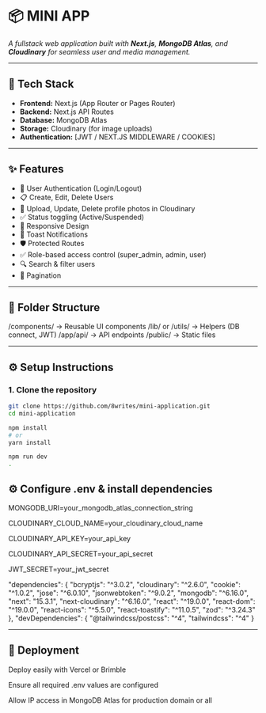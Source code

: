 # 📦 MINI APP

_A fullstack web application built with **Next.js**, **MongoDB Atlas**, and **Cloudinary** for seamless user and media management._

---

## 🚀 Tech Stack

- **Frontend:** Next.js (App Router or Pages Router)
- **Backend:** Next.js API Routes
- **Database:** MongoDB Atlas
- **Storage:** Cloudinary (for image uploads)
- **Authentication:** [JWT / NEXT.JS MIDDLEWARE / COOKIES]

---

## ✨ Features

- 🔐 User Authentication (Login/Logout)
- 📋 Create, Edit, Delete Users
- 📸 Upload, Update, Delete profile photos in Cloudinary
- ✅ Status toggling (Active/Suspended)
- 📱 Responsive Design
- 🔔 Toast Notifications
- 🛡️ Protected Routes
- ✅ Role-based access control (super_admin, admin, user)
- 🔍 Search & filter users
- 📄 Pagination


---

## 📁 Folder Structure

/components/ → Reusable UI components
/lib/ or /utils/ → Helpers (DB connect, JWT)
/app/api/ → API endpoints
/public/ → Static files


---

## ⚙️ Setup Instructions

### 1. Clone the repository

```bash
git clone https://github.com/8writes/mini-application.git
cd mini-application

npm install
# or
yarn install

npm run dev
.
```

## ⚙️ Configure .env & install dependencies

MONGODB_URI=your_mongodb_atlas_connection_string

CLOUDINARY_CLOUD_NAME=your_cloudinary_cloud_name

CLOUDINARY_API_KEY=your_api_key

CLOUDINARY_API_SECRET=your_api_secret

JWT_SECRET=your_jwt_secret

  "dependencies": {
    "bcryptjs": "^3.0.2",
    "cloudinary": "^2.6.0",
    "cookie": "^1.0.2",
    "jose": "^6.0.10",
    "jsonwebtoken": "^9.0.2",
    "mongodb": "^6.16.0",
    "next": "15.3.1",
    "next-cloudinary": "^6.16.0",
    "react": "^19.0.0",
    "react-dom": "^19.0.0",
    "react-icons": "^5.5.0",
    "react-toastify": "^11.0.5",
    "zod": "^3.24.3"
  },
  "devDependencies": {
    "@tailwindcss/postcss": "^4",
    "tailwindcss": "^4"
  }

---

## 🚀 Deployment
Deploy easily with Vercel or Brimble

Ensure all required .env values are configured

Allow IP access in MongoDB Atlas for production domain or all 
